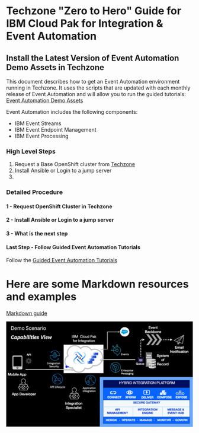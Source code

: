 # Techzone "Zero to Hero" Guide for IBM Cloud Pak for Integration & Event Automation

## Install the Latest Version of Event Automation Demo Assets in Techzone

This document describes how to get an Event Automation environment running in Techzone.  It uses the scripts that are updated with each monthly release of Event Automation and will allow you to run the guided tutorials:
[Event Automation Demo Assets](https://ibm.github.io/event-automation/tutorials/)

Event Automation includes the following components:
* IBM Event Streams
* IBM Event Endpoint Management
* IBM Event Processing

### High Level Steps
1. Request a Base OpenShift cluster from [Techzone](https://techzone.ibm.com/)
2. Install Ansible or Login to a jump server
3. 


### Detailed Procedure

#### 1 - Request OpenShift Cluster in Techzone 

#### 2 - Install Ansible or Login to a jump server




#### 3 - What is the next step

#### Last Step - Follow Guided Event Automation Tutorials
Follow the [Guided Event Automation Tutorials](https://ibm.github.io/event-automation/tutorials/)


# Here are some Markdown resources and examples

[Markdown guide](https://www.markdownguide.org/basic-syntax/)

![Sample link to an image](../images/CP4I_MultiStyle_DemoScenario.png)


